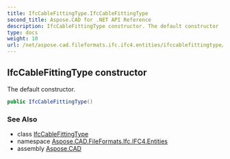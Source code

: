 ```yaml
---
title: IfcCableFittingType.IfcCableFittingType
second_title: Aspose.CAD for .NET API Reference
description: IfcCableFittingType constructor. The default constructor
type: docs
weight: 10
url: /net/aspose.cad.fileformats.ifc.ifc4.entities/ifccablefittingtype/ifccablefittingtype/
---
```

## IfcCableFittingType constructor

The default constructor.

```csharp
public IfcCableFittingType()
```

### See Also

* class [IfcCableFittingType](../)
* namespace [Aspose.CAD.FileFormats.Ifc.IFC4.Entities](../../ifccablefittingtype/)
* assembly [Aspose.CAD](../../../)


